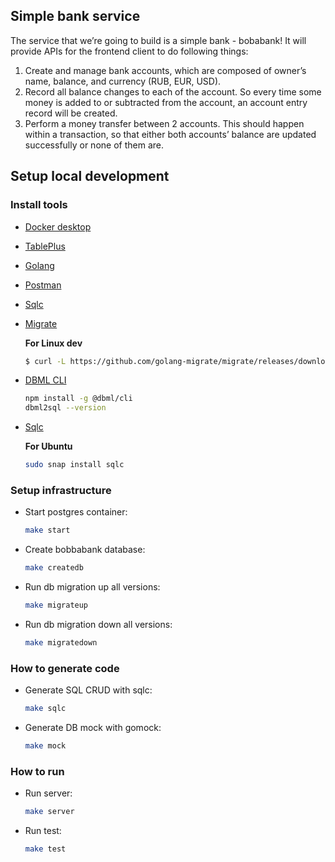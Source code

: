 ## Simple bank service

The service that we’re going to build is a simple bank - bobabank! It will provide APIs for the frontend client to do following things:

1. Create and manage bank accounts, which are composed of owner’s name, balance, and currency (RUB, EUR, USD).
2. Record all balance changes to each of the account. So every time some money is added to or subtracted from the account, an account entry record will be created.
3. Perform a money transfer between 2 accounts. This should happen within a transaction, so that either both accounts’ balance are updated successfully or none of them are.

## Setup local development

### Install tools

- [Docker desktop](https://www.docker.com/products/docker-desktop)
- [TablePlus](https://tableplus.com/)
- [Golang](https://golang.org/)
- [Postman](https://www.postman.com/)
- [Sqlc](https://docs.sqlc.dev/en/latest/overview/install.html)
- [Migrate](https://github.com/golang-migrate/migrate/tree/master/cmd/migrate)

    **For Linux dev**
    ```bash
    $ curl -L https://github.com/golang-migrate/migrate/releases/download/$version/migrate.$os-$arch.tar.gz | tar xvz
    ```

- [DBML CLI](https://www.dbml.org/cli/#installation)

    ```bash
    npm install -g @dbml/cli
    dbml2sql --version
    ```

- [Sqlc](https://github.com/kyleconroy/sqlc#installation)

    **For Ubuntu**
  
    ```bash
    sudo snap install sqlc
    ```

### Setup infrastructure

- Start postgres container:

    ```bash
    make start
    ```

- Create bobbabank database:

    ```bash
    make createdb
    ```

- Run db migration up all versions:

    ```bash
    make migrateup
    ```

- Run db migration down all versions:

    ```bash
    make migratedown
    ```

### How to generate code

- Generate SQL CRUD with sqlc:

    ```bash
    make sqlc
    ```

- Generate DB mock with gomock:

    ```bash
    make mock
    ```

### How to run

- Run server:

    ```bash
    make server
    ```

- Run test:

    ```bash
    make test
    ```
